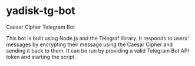 # yadisk-tg-bot
Caesar Cipher Telegram Bot

This bot is built using Node.js and the Telegraf library. It responds to users' messages by encrypting their message using the Caesar Cipher and sending it back to them. It can be run by providing a valid Telegram Bot API token and starting the script.
